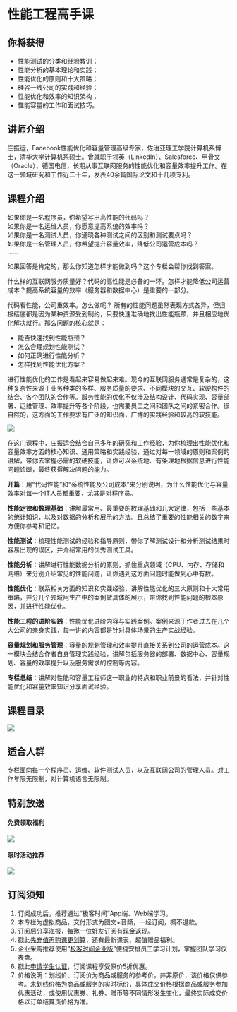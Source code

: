 # 性能工程高手课

## 你将获得

*   性能测试的分类和经验教训；
*   性能分析的基本理论和实践；
*   性能优化的原则和十大策略；
*   硅谷一线公司的实践和经验；
*   性能优化和效率的知识架构；
*   性能容量的工作和面试技巧。

  

## 讲师介绍

庄振运，Facebook性能优化和容量管理高级专家，佐治亚理工学院计算机系博士，清华大学计算机系硕士。曾就职于领英（LinkedIn）、Salesforce、甲骨文（Oracle）、德国电信，长期从事互联网服务的性能优化和容量效率提升工作。在这一领域研究和工作近二十年，发表40余篇国际论文和十几项专利。

  

## 课程介绍

如果你是一名程序员，你希望写出高性能的代码吗？  
如果你是一名运维人员，你愿意提高系统的效率吗？  
如果你是一名测试人员，你通晓各种测试之间的区别和测试要点吗？  
如果你是一名管理人员，你希望提升容量效率，降低公司运营成本吗？  
……

如果回答是肯定的，那么你知道怎样才能做到吗？这个专栏会帮你找到答案。

什么样的互联网服务质量好？代码的高性能是必备的一环。怎样才能降低公司运营成本？提高系统容量的效率（服务器和数据中心）是重要的一部分。

代码看性能，公司重效率。怎么做呢？ 所有的性能问题虽然表现方式各异，但归根结底都是因为某种资源受到制约，只要快速准确地找出性能瓶颈，并且相应地优化解决就行。那么问题的核心就是：

*   能否快速找到性能瓶颈？
*   怎么合理规划性能测试？
*   如何正确进行性能分析？
*   怎样找到性能优化方案？

进行性能优化的工作是看起来容易做起来难。现今的互联网服务通常是复杂的，这种复杂性来源于业务种类的多样、服务质量的要求、不同模块的交互、软硬构件的结合、各个团队的合作等。服务性能的优化不仅涉及结构设计、代码实现、容量部署、运维管理、效率提升等各个阶段，也需要员工之间和团队之间的紧密合作。很自然的，这方面的工作要求有广泛的知识面，广博的实践经验和较高的软技能。

![](https://static001.geekbang.org/resource/image/57/c6/579b9872d17b084e28a9e0c63613c6c6.jpg)

在这门课程中，庄振运会结合自己多年的研究和工作经验，为你梳理出性能优化和容量效率方面的核心知识、通用策略和实践经验，通过对每一领域的原则和案例的讲解，带你去掌握必需的软硬技能，让你可以系统地、有条理地根据信息进行性能问题诊断，最终获得解决问题的能力。

**开篇**：用“代码性能”和“系统性能及公司成本”来分别说明，为什么性能优化与容量效率对每一个IT人员都重要，尤其是对程序员。

**性能定律和数理基础**：讲解最常用、最重要的数理基础和几大定律，包括一些基本的统计知识，以及对数据的分析和展示的方法。且总结了重要的性能相关的数字来方便你参考和记忆。

**性能测试**：梳理性能测试的经验和指导原则，带你了解测试设计和分析测试结果时容易出现的误区，并介绍常用的优秀测试工具。

**性能分析**：讲解进行性能数据分析的原则，抓住重点领域（CPU、内存、存储和网络）来分别介绍常见的性能问题，让你遇到这方面问题时能做到心中有数。

**性能优化**：联系相关方面的知识和实践经验，讲解性能优化的三大原则和十大常用策略，并分几个领域用生产中的案例做具体的展示，带你找到性能问题的根本原因，并进行性能优化。

**性能工程的进阶实践**：性能优化进阶内容与实践案例。案例来源于作者过去在几个大公司的亲身实践，每一讲的内容都是针对具体场景的生产实战经验。

**容量规划和服务管理**：容量的规划管理和效率提升直接关系到公司的运营成本。这一模块会结合作者自身管理实践经验，讲解包括服务器的部署、数据中心、容量规划、容量的效率提升以及服务需求的控制等内容。

**专栏总结**：讲解对性能和容量工程师这一职业的特点和职业前景的看法，并针对性能优化和容量效率知识分享面试经验。

  

## 课程目录

![](https://static001.geekbang.org/resource/image/7c/20/7cbf4ecd78ec818ca31ecf5b6d330820.jpg)

  

## 适合人群

专栏面向每一个程序员、运维、软件测试人员，以及互联网公司的管理人员。对工作年限无限制，对计算机语言无限制。

  

## 特别放送

#### 免费领取福利

[![](https://static001.geekbang.org/resource/image/b0/9b/b01d6e3d17b9708b70b81ce043e4e69b.jpg?wh=1035x360)](https://u.geekbang.org/subject/intro/1000861?utm_source=zhuanlanxiangqingye&utm_medium=app&utm_term=appzhuanlanxiangqingye&gk_cus_user_wechat=university)  
  

#### 限时活动推荐

[![](https://static001.geekbang.org/resource/image/67/a0/6720f5d50b4b38abbf867facdef728a0.png?wh=1035x360)](https://shop18793264.m.youzan.com/wscgoods/detail/2fmoej9krasag5p?dc_ps=2913145716543073286.200001)

  

## 订阅须知

1.  订阅成功后，推荐通过“极客时间”App端、Web端学习。
2.  本专栏为虚拟商品，交付形式为图文+音频，一经订阅，概不退款。
3.  订阅后分享海报，每邀一位好友订阅有现金返现。
4.  戳此[先充值再购课更划算](https://shop18793264.m.youzan.com/wscgoods/detail/2fmoej9krasag5p?scan=1&activity=none&from=kdt&qr=directgoods_1541158976&shopAutoEnter=1)，还有最新课表、超值赠品福利。
5.  企业采购推荐使用“[极客时间企业版](https://b.geekbang.org/?utm_source=geektime&utm_medium=columnintro&utm_campaign=newregister&gk_source=2021020901_gkcolumnintro_newregister)”便捷安排员工学习计划，掌握团队学习仪表盘。
6.  戳此[申请学生认证](https://promo.geekbang.org/activity/student-certificate?utm_source=geektime&utm_medium=caidanlan1)，订阅课程享受原价5折优惠。
7.  价格说明：划线价、订阅价为商品或服务的参考价，并非原价，该价格仅供参考。未划线价格为商品或服务的实时标价，具体成交价格根据商品或服务参加优惠活动，或使用优惠券、礼券、赠币等不同情形发生变化，最终实际成交价格以订单结算页价格为准。
